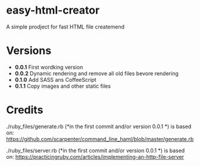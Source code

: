 easy-html-creator
=================

A simple prodject for fast HTML file createmend

Versions
=================

- **0.0.1** First wordking version
- **0.0.2** Dynamic rendering and remove all old files bevore rendering
- **0.1.0** Add SASS ans CoffeeScript
- **0.1.1** Copy images and other static files

Credits
=======

./ruby_files/generate.rb (*in the first commit and/or version 0.0.1 *) is based on:
https://github.com/scarpenter/command_line_haml/blob/master/generate.rb

./ruby_files/server.rb (*in the first commit and/or version 0.0.1 *) is based on:
https://practicingruby.com/articles/implementing-an-http-file-server
